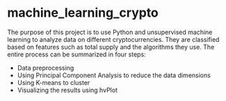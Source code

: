 # machine_learning_crypto

The purpose of this project is to use Python and unsupervised machine learning to analyze data on different cryptocurrencies. They are classified based on features such as total supply and the algorithms they use. The entire process can be summarized in four steps: 

- Data preprocessing
- Using Principal Component Analysis to reduce the data dimensions 
- Using K-means to cluster
- Visualizing the results using hvPlot
